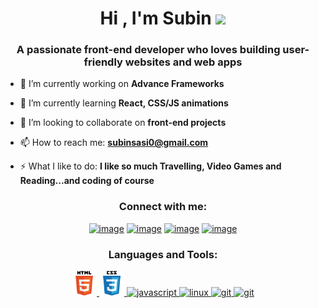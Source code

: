 <h1 align="center">Hi , I'm Subin <img height="40" src="https://user-images.githubusercontent.com/97297260/160992305-b6ef331f-4575-4e38-bf53-0d8399bb8d98.gif"></h1>
<h3 align="center">A passionate front-end developer who loves building user-friendly websites and web apps</h3>

- 🔭 I’m currently working on **Advance Frameworks**

- 🌱 I’m currently learning **React, CSS/JS animations**

- 👯 I’m looking to collaborate on **front-end projects**

- 📫 How to reach me: **subinsasi0@gmail.com**

- ⚡ What I like to do: **I like so much Travelling, Video Games and Reading...and coding of course**

<h3 align="center">Connect with me:</h3>
<div align="center">

[![image](https://img.shields.io/badge/LinkedIn-0077B5?style=for-the-badge&logo=linkedin&logoColor=white)](http://www.linkedin.com/in/subin-sasi)
[![image](https://img.shields.io/badge/Instagram-E4405F?style=for-the-badge&logo=instagram&logoColor=white)](https://www.instagram.com/subin_sasi_/)
[![image](https://img.shields.io/badge/Twitter-1DA1F2?style=for-the-badge&logo=twitter&logoColor=white)](https://twitter.com/sasi_subin?t=mEZ4biKzq2WA5RmzPvwsJQ&s=09)
[![image](https://img.shields.io/badge/Gmail-D14836?style=for-the-badge&logo=gmail&logoColor=white)](mailto:subinsasi@gmail.com)
  
</div>

<h3 align="center">Languages and Tools:</h3>

<p align="center"> 
  <a href="https://html.com/" target="_blank">
    <img src="https://raw.githubusercontent.com/devicons/devicon/master/icons/html5/html5-original-wordmark.svg" alt="html5" width="40" height="40"/> 
  </a>
  <a href="https://www.w3schools.com/css/" target="_blank"> 
    <img src="https://raw.githubusercontent.com/devicons/devicon/master/icons/css3/css3-original-wordmark.svg" alt="css3" width="40" height="40"/> 
  </a>   
  <a href="https://www.javascript.com/" target="_blank"> 
    <img src="https://user-images.githubusercontent.com/97297260/160990952-dfb54eaa-a502-4656-8632-3c14c3cf85ca.png" alt="javascript" width="40" height="40"/> 
  </a> 
  <a href="https://reactjs.org/" target="_blank"> 
    <img src="https://user-images.githubusercontent.com/97297260/160991430-7ed18512-9b47-40a4-8b69-1ded5d0c257d.png" alt="linux" width="40" height="40"/> 
  </a> 
  <a href="https://getbootstrap.com/" target="_blank"> 
    <img src="https://user-images.githubusercontent.com/97297260/160991600-6b16827b-9307-43d5-a743-5eda31a796b8.png" alt="git" width="40" height="40"/> 
  </a>
  <a href="https://sass-lang.com/" target="_blank"> 
    <img src="https://user-images.githubusercontent.com/97297260/160991808-989427b1-c9c6-4503-842a-cb963b5f3eef.png" alt="git" width="40" height="40"/> 
  </a>
</p>




